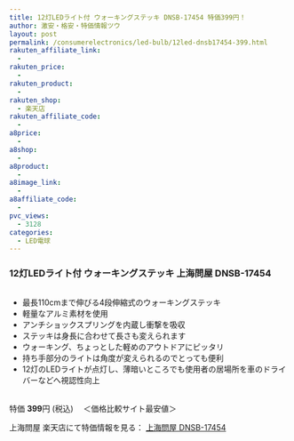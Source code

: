 ```yaml
---
title: 12灯LEDライト付 ウォーキングステッキ DNSB-17454 特価399円！
author: 激安・格安・特価情報ツウ
layout: post
permalink: /consumerelectronics/led-bulb/12led-dnsb17454-399.html
rakuten_affiliate_link:
  - 
rakuten_price:
  - 
rakuten_product:
  - 
rakuten_shop:
  - 楽天店
rakuten_affiliate_code:
  - 
a8price:
  - 
a8shop:
  - 
a8product:
  - 
a8image_link:
  - 
a8affiliate_code:
  - 
pvc_views:
  - 3128
categories:
  - LED電球
---
```

### 12灯LEDライト付 ウォーキングステッキ 上海問屋 DNSB-17454

<div class="img-bg2 img_L">
  <a href="http://hb.afl.rakuten.co.jp/hgc/032ab3e9.5b793415.039e5bec.4fa1c071/?pc=http%3a%2f%2fitem.rakuten.co.jp%2fdonya%2fmt2013032151%2f%3fscid%3daf_link_img&m=http%3a%2f%2fm.rakuten.co.jp%2fdonya%2fi%2f10929794%2f" target="_blank"><img src="http://hbb.afl.rakuten.co.jp/hgb/?pc=http%3a%2f%2fthumbnail.image.rakuten.co.jp%2f%400_mall%2fdonya%2fcabinet%2fitem21%2fmt2013032151-0.jpg%3f_ex%3d128x128&m=http%3a%2f%2fthumbnail.image.rakuten.co.jp%2f%400_mall%2fdonya%2fcabinet%2fitem21%2fmt2013032151-0.jpg" border="0" title="" alt="" /></a>
</div>

<!--more-->

  * 最長110cmまで伸びる4段伸縮式のウォーキングステッキ
  * 軽量なアルミ素材を使用
  * アンチショックスプリングを内蔵し衝撃を吸収
  * ステッキは身長に合わせて長さも変えられます
  * ウォーキング、ちょっとした軽めのアウトドアにピッタリ
  * 持ち手部分のライトは角度が変えられるのでとっても便利
  * 12灯のLEDライトが点灯し、薄暗いところでも使用者の居場所を車のドライバーなどへ視認性向上

<br clear="all" />特価 <span class="tokka-price"><strong>399</strong></span>円 (税込) 　＜価格比較サイト最安値＞

上海問屋 楽天店にて特価情報を見る： <a href="http://hb.afl.rakuten.co.jp/hgc/032ab3e9.5b793415.039e5bec.4fa1c071/?pc=http%3a%2f%2fitem.rakuten.co.jp%2fdonya%2fmt2013032151%2f%3fscid%3daf_link_img&m=http%3a%2f%2fm.rakuten.co.jp%2fdonya%2fi%2f10929794%2f" target="_blank"><span class="fs150p">上海問屋 DNSB-17454</span></a>